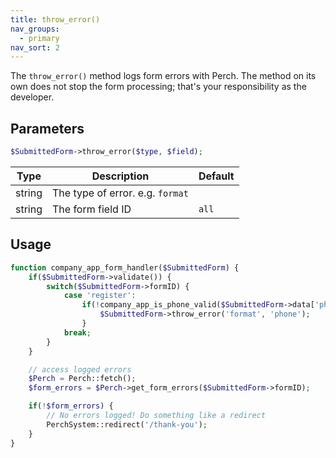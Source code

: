 ```yaml
---
title: throw_error()
nav_groups:
  - primary
nav_sort: 2
---
```


The `throw_error()` method logs form errors with Perch. The method on its own does not stop the form processing; that's your responsibility as the developer.

## Parameters

```php
$SubmittedForm->throw_error($type, $field);
```

| Type   | Description                      | Default |
| ------ | -------------------------------- | ------- |
| string | The type of error. e.g. `format` |         |
| string | The form field ID                | `all`   |

## Usage

```php
function company_app_form_handler($SubmittedForm) {
    if($SubmittedForm->validate()) {
        switch($SubmittedForm->formID) {
            case 'register':
                if(!company_app_is_phone_valid($SubmittedForm->data['phone'])) {
                    $SubmittedForm->throw_error('format', 'phone');
                }
            break;
        }
    }

    // access logged errors
    $Perch = Perch::fetch();
    $form_errors = $Perch->get_form_errors($SubmittedForm->formID);

    if(!$form_errors) {
        // No errors logged! Do something like a redirect
        PerchSystem::redirect('/thank-you');
    }
}
```
